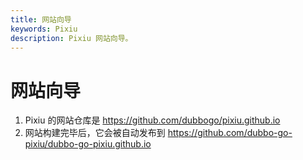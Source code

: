 ```yaml
---
title: 网站向导
keywords: Pixiu
description: Pixiu 网站向导。
---
```


# 网站向导

1. Pixiu 的网站仓库是 https://github.com/dubbogo/pixiu.github.io
2. 网站构建完毕后，它会被自动发布到 https://github.com/dubbo-go-pixiu/dubbo-go-pixiu.github.io